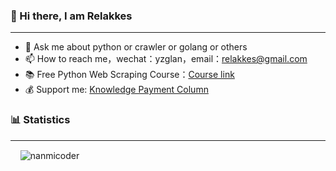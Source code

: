 ### 👋 Hi there, I am Relakkes
***
- 💬 Ask me about python or crawler or golang or others 
- 📫 How to reach me，wechat：yzglan，email：relakkes@gmail.com
- 📚 Free Python Web Scraping Course：[Course link](https://space.bilibili.com/434377496/channel/collectiondetail?sid=4035213)
- 💰 Support me: [Knowledge Payment Column](https://nanmicoder.github.io/MediaCrawler/%E7%9F%A5%E8%AF%86%E4%BB%98%E8%B4%B9%E4%BB%8B%E7%BB%8D.html)

  

### 📊 Statistics
***
<p>&nbsp;&nbsp;&nbsp;&nbsp;<img align="center" src="https://github-readme-stats.vercel.app/api?username=nanmicoder&show_icons=true&theme=radical&locale=en" alt="nanmicoder" /></p>
